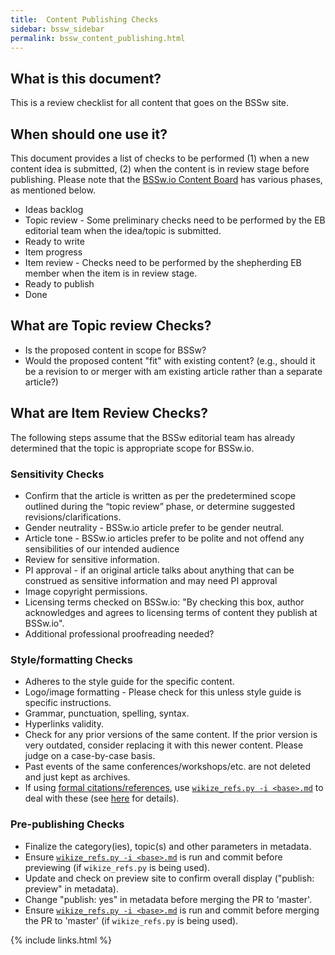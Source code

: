 ```yaml
---
title:  Content Publishing Checks
sidebar: bssw_sidebar
permalink: bssw_content_publishing.html
---
```



## What is this document?
This is a review checklist for all content that goes on the BSSw site.

## When should one use it?
This document provides a list of checks to be performed (1) when a new content idea is submitted, (2) when the content is in review stage before publishing. Please note that the [BSSw.io Content Board](https://github.com/betterscientificsoftware/bssw.io/projects/3) has various phases, as mentioned below. 
* Ideas backlog
* Topic review - Some preliminary checks need to be performed by the EB editorial team when the idea/topic is submitted.
* Ready to write
* Item progress
* Item review - Checks need to be performed by the shepherding EB member when the item is in review stage.
* Ready to publish
* Done

## What are Topic review Checks?
* Is the proposed content in scope for BSSw?
* Would the proposed content "fit" with existing content? (e.g.,  should it be a revision to or merger with am existing article rather than a separate article?)

## What are Item Review Checks?
The following steps assume that the BSSw editorial team has already determined that the topic is appropriate scope for BSSw.io.

### Sensitivity Checks
* Confirm that the article is written as per the predetermined scope outlined during the “topic review” phase, or determine suggested revisions/clarifications.
* Gender neutrality - BSSw.io article prefer to be gender neutral.
* Article tone - BSSw.io articles prefer to be polite and not offend any sensibilities of our intended audience 
* Review for sensitive information.
* PI approval  - if an original article talks about anything that can be construed as sensitive information and may need PI approval
* Image copyright permissions.
* Licensing terms checked on BSSw.io: "By checking this box, author acknowledges and agrees to licensing terms of content they publish at BSSw.io".
* Additional professional proofreading needed?

### Style/formatting Checks
* Adheres to the style guide for the specific content.
* Logo/image formatting - Please check for this unless style guide is specific instructions.
* Grammar, punctuation, spelling, syntax.
* Hyperlinks validity.
* Check for any prior versions of the same content. If the prior version is very outdated, consider replacing it with this newer content. Please judge on a case-by-case basis.
* Past events of the same conferences/workshops/etc. are not deleted and just kept as archives.
* If using [formal citations/references](bssw_styling_originalarticles.html#citationsreferences), use [`wikize_refs.py -i <base>.md`](https://github.com/betterscientificsoftware/bssw.io/blob/master/utils/README.md#wikize_refspy) to deal with these (see [here](https://github.com/betterscientificsoftware/bssw.io/blob/master/Articles/Blog/ReferencesInMarkdownHybridApproach.md) for details).

### Pre-publishing Checks
* Finalize the category(ies), topic(s) and other parameters in metadata.
* Ensure [`wikize_refs.py -i <base>.md`](https://github.com/betterscientificsoftware/bssw.io/blob/master/Articles/Blog/ReferencesInMarkdownHybridApproach.md) is run and commit before previewing (if `wikize_refs.py` is being used).
* Update and check on preview site to confirm overall display ("publish: preview" in metadata).
* Change "publish: yes" in metadata before merging the PR to 'master'.
* Ensure [`wikize_refs.py -i <base>.md`](https://github.com/betterscientificsoftware/bssw.io/blob/master/Articles/Blog/ReferencesInMarkdownHybridApproach.md) is run and commit before merging the PR to 'master' (if `wikize_refs.py` is being used).

{% include links.html %}
